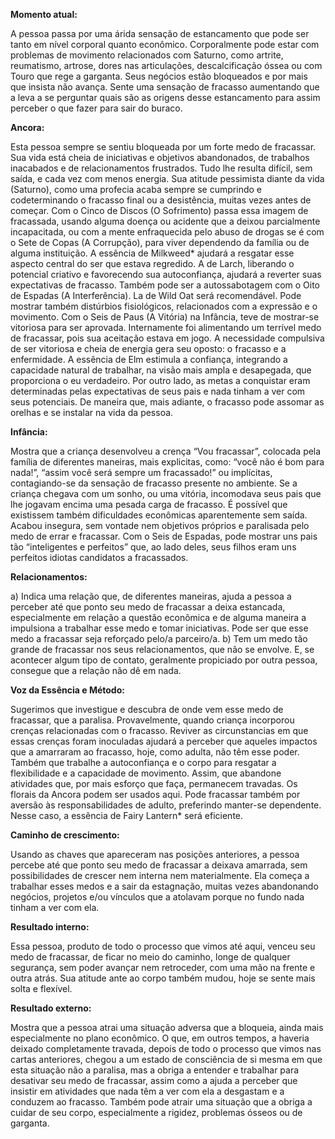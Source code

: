 **Momento atual:**

 A pessoa passa por uma árida sensação de estancamento que pode ser tanto em nível corporal quanto econômico. Corporalmente pode estar com problemas de movimento relacionados com Saturno, como artrite, reumatismo, artrose, dores nas articulações, descalcificação óssea ou com Touro que rege a garganta. Seus negócios estão bloqueados e por mais que insista não avança. Sente uma sensação de fracasso aumentando que a leva a se perguntar quais são as origens desse estancamento para assim perceber o que fazer para sair do buraco. 


 **Ancora:** 

Esta pessoa sempre se sentiu bloqueada por um forte medo de fracassar. Sua vida está cheia de iniciativas e objetivos abandonados, de trabalhos inacabados e de relacionamentos frustrados. Tudo lhe resulta difícil, sem saída, e cada vez com menos energia. Sua atitude pessimista diante da vida (Saturno), como uma profecia acaba sempre se cumprindo e codeterminando o fracasso final ou a desistência, muitas vezes antes de começar. Com o Cinco de Discos (O Sofrimento) passa essa imagem de fracassada, usando alguma doença ou acidente que a deixou parcialmente incapacitada, ou com a mente enfraquecida pelo abuso de drogas se é com o Sete de Copas (A Corrupção), para viver dependendo da família ou de alguma instituição. A essência de Milkweed* ajudará a resgatar esse aspecto central do ser que estava regredido. A de Larch, liberando o potencial criativo e favorecendo sua autoconfiança, ajudará a reverter suas expectativas de fracasso. Também pode ser a autossabotagem com o Oito de Espadas (A Interferência). La de Wild Oat será recomendável. Pode mostrar também distúrbios fisiológicos, relacionados com a expressão e o movimento. Com o Seis de Paus (A Vitória) na Infância, teve de mostrar-se vitoriosa para ser aprovada. Internamente foi alimentando um terrível medo de fracassar, pois sua aceitação estava em jogo. A necessidade compulsiva de ser vitoriosa e cheia de energia gera seu oposto: o fracasso e a enfermidade. A essência de Elm estimula a confiança, integrando a capacidade natural de trabalhar, na visão mais ampla e desapegada, que proporciona o eu verdadeiro. Por outro lado, as metas a conquistar eram determinadas pelas expectativas de seus pais e nada tinham a ver com seus potenciais. De maneira que, mais adiante, o fracasso pode assomar as orelhas e se instalar na vida da pessoa. 


**Infância:**

 Mostra que a criança desenvolveu a crença “Vou fracassar”, colocada pela família de diferentes maneiras, mais explicitas, como: “você não é bom para nada!”, “assim você será sempre um fracassado!” ou implícitas, contagiando-se da sensação de fracasso presente no ambiente. Se a criança chegava com um sonho, ou uma vitória, incomodava seus pais que lhe jogavam encima uma pesada carga de fracasso. É possível que existissem também dificuldades econômicas aparentemente sem saída. Acabou insegura, sem vontade nem objetivos próprios e paralisada pelo medo de errar e fracassar. Com o Seis de Espadas, pode mostrar uns pais tão “inteligentes e perfeitos” que, ao lado deles, seus filhos eram uns perfeitos idiotas candidatos a fracassados. 


**Relacionamentos:**

 a) Indica uma relação que, de diferentes maneiras, ajuda a pessoa a perceber até que ponto seu medo de fracassar a deixa estancada, especialmente em relação a questão econômica e de alguma maneira a impulsiona a trabalhar esse medo e tomar iniciativas. Pode ser que esse medo a fracassar seja reforçado pelo/a parceiro/a. b) Tem um medo tão grande de fracassar nos seus relacionamentos, que não se envolve. E, se acontecer algum tipo de contato, geralmente propiciado por outra pessoa, consegue que a relação não dê em nada. 


**Voz da Essência e Método:**

 Sugerimos que investigue e descubra de onde vem esse medo de fracassar, que a paralisa. Provavelmente, quando criança incorporou crenças relacionadas com o fracasso. Reviver as circunstancias em que essas crenças foram inoculadas ajudará a perceber que aqueles impactos que a amarraram ao fracasso, hoje, como adulta, não têm esse poder. Também que trabalhe a autoconfiança e o corpo para resgatar a flexibilidade e a capacidade de movimento. Assim, que abandone atividades que, por mais esforço que faça, permanecem travadas. Os florais da Ancora podem ser usados aqui. Pode fracassar também por aversão às responsabilidades de adulto, preferindo manter-se dependente. Nesse caso, a essência de Fairy Lantern* será eficiente. 


**Caminho de crescimento:**

 Usando as chaves que apareceram nas posições anteriores, a pessoa percebe até que ponto seu medo de fracassar a deixava amarrada, sem possibilidades de crescer nem interna nem materialmente. Ela começa a trabalhar esses medos e a sair da estagnação, muitas vezes abandonando negócios, projetos e/ou vínculos que a atolavam porque no fundo nada tinham a ver com ela. 


**Resultado interno:**

 Essa pessoa, produto de todo o processo que vimos até aqui, venceu seu medo de fracassar, de ficar no meio do caminho, longe de qualquer segurança, sem poder avançar nem retroceder, com uma mão na frente e outra atrás. Sua atitude ante ao corpo também mudou, hoje se sente mais solta e flexível. 


**Resultado externo:**

 Mostra que a pessoa atrai uma situação adversa que a bloqueia, ainda mais especialmente no plano econômico. O que, em outros tempos, a haveria deixado completamente travada, depois de todo o processo que vimos nas cartas anteriores, chegou a um estado de consciência de si mesma em que esta situação não a paralisa, mas a obriga a entender e trabalhar para desativar seu medo de fracassar, assim como a ajuda a perceber que insistir em atividades que nada têm a ver com ela a desgastam e a conduzem ao fracasso. Também pode atrair uma situação que a obriga a cuidar de seu corpo, especialmente a rigidez, problemas ósseos ou de garganta.
